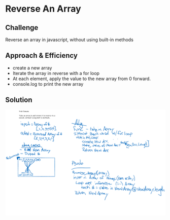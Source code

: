# Reverse An Array

<!-- Short summary or background information -->

## Challenge

Reverse an array in javascript, without using built-in methods

## Approach & Efficiency

- create a new array
- Iterate the array in reverse with a for loop
- At each element, apply the value to the new array from 0 forward.
- console.log to print the new array

## Solution
<!-- Embedded whiteboard image -->
![whiteboard](CC1-whiteboard.png)

